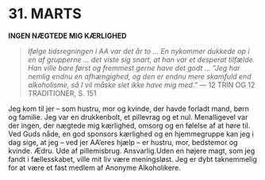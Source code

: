 # 31. MARTS

**INGEN NÆGTEDE MIG KÆRLIGHED**

> *Ifølge tidsregningen i AA var det år to … En nykommer dukkede op i en af grupperne … det viste sig snart, at han var et desperat tilfælde. Han ville bare først og fremmest gerne have det godt … ”Jeg har nemlig endnu en afhængighed, og den er endnu mere skamfuld end alkoholisme, så I vil måske slet ikke have mig med.”*
> — 12 TRIN OG 12 TRADITIONER, S. 151

Jeg kom til jer – som hustru, mor og kvinde, der havde forladt mand, børn og familie. Jeg var en drukkenbolt, et pillevrag og et nul. Menalligevel var der ingen, der nægtede mig kærlighed, omsorg og en følelse af at høre til. Ved Guds nåde, en god sponsors kærlighed og en hjemmegruppe kan jeg i dag sige, at jeg – ved jer AA’eres hjælp – er hustru, mor, bedstemor og kvinde. Ædru. Ude af pillemisbrug. Ansvarlig.Uden en højere magt, som jeg fandt i fællesskabet, ville mit liv være meningsløst. Jeg er dybt taknemmelig for at være et fast medlem af Anonyme Alkoholikere.
